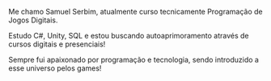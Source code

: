 Me chamo Samuel Serbim, atualmente curso tecnicamente Programação de Jogos Digitais.

Estudo C#, Unity, SQL e estou buscando autoaprimoramento através de cursos digitais e presenciais!

Sempre fui apaixonado por programação e tecnologia, sendo introduzido a esse universo pelos games!